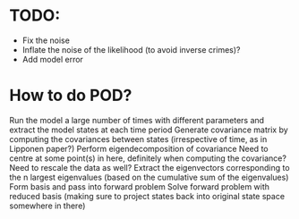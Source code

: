 # TODO:

 - Fix the noise 
 - Inflate the noise of the likelihood (to avoid inverse crimes)?
 - Add model error

# How to do POD?
Run the model a large number of times with different parameters and 
extract the model states at each time period
Generate covariance matrix by computing the covariances between 
states (irrespective of time, as in Lipponen paper?)
Perform eigendecomposition of covariance 
Need to centre at some point(s) in here, definitely when computing 
the covariance? Need to rescale the data as well?
Extract the eigenvectors corresponding to the n largest eigenvalues 
(based on the cumulative sum of the eigenvalues)
Form basis and pass into forward problem
Solve forward problem with reduced basis (making sure to project 
states back into original state space somewhere in there)